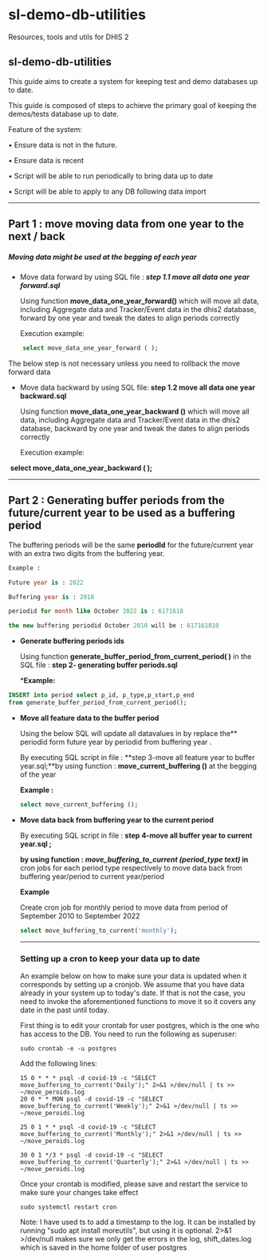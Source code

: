 # sl-demo-db-utilities

Resources, tools and utils for DHIS 2

## sl-demo-db-utilities

This guide aims to create a system for keeping test and demo databases up to date.

This guide is composed of steps to achieve the primary goal of keeping the demos/tests database up to date.

Feature of the system:

• Ensure data is not in the future.

• Ensure data is recent

• Script will be able to run periodically to bring data up to date

• Script will be able to apply to any DB following data import

------

## Part 1 : move moving data from one year to the next / back 

##### **Moving data might be used at the begging of each year** 

  - Move data forward by using SQL file : ***step 1.1 move all data one year forward.sql***

    Using function **move_data_one_year_forward()** which will move all data, including Aggregate data and Tracker/Event data in the dhis2 database, forward by one year and tweak the dates to align periods correctly

    Execution example:

```sql
    select move_data_one_year_forward ( );
```

The below step is not necessary unless you need to rollback the move forward data

  - Move data backward by using SQL file: **step 1.2 move all data one year backward.sql**

    Using function **move_data_one_year_backward ()** which will move all data, including Aggregate data and Tracker/Event data in the dhis2 database, backward by one year and tweak the dates to align periods correctly

    Execution example:

​          **select move_data_one_year_backward ( );**

------

## **Part 2** **: Generating buffer periods from the future/current year to be used as a buffering period**

The buffering periods will be the same **periodId** for the future/current year with an extra two digits from the buffering year.

```sql
Example :

Future year is : 2022

Buffering year is : 2010

periodid for month like October 2022 is : 6171618

the new buffering periodid October 2010 will be : 617161810
```



  - **Generate buffering periods ids** 

    Using function **generate_buffer_period_from_current_period( )** in the SQL file : **step 2- generating   buffer  periods.sql**

    ***Example:**

```sql
INSERT into period select p_id, p_type,p_start,p_end 
from generate_buffer_period_from_current_period();
```

  - **Move all feature data to the buffer period**

    Using the below SQL will update all datavalues in by replace the** periodid form future year by periodid from buffering year .

    By executing SQL script in file : **step 3-move all feature year to buffer year.sql;**by using function : **move_current_buffering ()** at the begging of the year

    **Example :**

    ```sql
    select move_current_buffering ();
    ```

  - **Move data back from buffering year to the current period** 

    By executing SQL script in file : **step 4-move all buffer year to current year.sql ;**

    **by using function : *move_buffering_to_current (period_type text)* in** cron jobs for each period type respectively to move data back from buffering year/period to current year/period

    **Example**

    Create cron job for monthly period to move data from period of September 2010 to September 2022

    ```sql
    select move_buffering_to_current('monthly');
    ```

    ------

    ### Setting up a cron to keep your data up to date

    An example below on how to make sure your data is updated when it corresponds by setting up a cronjob. We assume that you have data already in your system up to today's date. If that is not the case, you need to invoke the aforementioned functions to move it so it covers any date in the past until today.

    First thing is to edit your crontab for user postgres, which is the one who has access to the DB. You need to run the following as superuser:

    ```shell
    sudo crontab -e -u postgres
    ```

    Add the following lines:

    ```shell
    15 0 * * * psql -d covid-19 -c "SELECT move_buffering_to_current('Daily');" 2>&1 >/dev/null | ts >> ~/move_peroids.log
    20 0 * * MON psql -d covid-19 -c "SELECT move_buffering_to_current('Weekly');" 2>&1 >/dev/null | ts >> ~/move_peroids.log
    
    25 0 1 * * psql -d covid-19 -c "SELECT move_buffering_to_current('Monthly');" 2>&1 >/dev/null | ts >> ~/move_peroids.log
    
    30 0 1 */3 * psql -d covid-19 -c "SELECT move_buffering_to_current('Quarterly');" 2>&1 >/dev/null | ts >> ~/move_peroids.log
    ```

    Once your crontab is modified, please save and restart the service to make sure your changes take effect

    

    ```shell
    sudo systemctl restart cron
    ```

    Note: I have used ts to add a timestamp to the log. It can be installed by running "sudo apt install moreutils", but using it is optional. 2>&1 >/dev/null makes sure we only get the errors in the log, shift_dates.log which is saved in the home folder of user postgres
